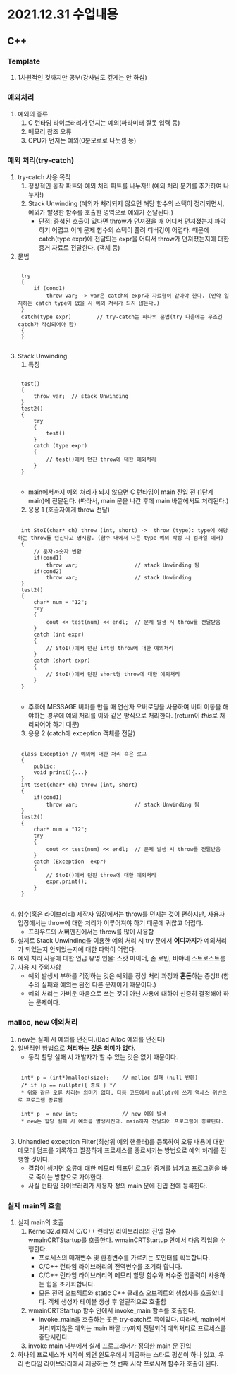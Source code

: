# 2021.12.31 수업내용
## C++
### Template
1. 1차원적인 것까지만 공부(강사님도 깊게는 안 하심)

### 예외처리
1. 예외의 종류
    1) C 런타임 라이브러리가 던지는 예외(파라미터 잘못 입력 등)
    2) 메모리 참조 오류
    3) CPU가 던지는 예외(0분모로로 나눗셈 등)

### 예외 처리(try-catch)
1. try-catch 사용 목적
    1) 정상적인 동작 파트와 예외 처리 파트를 나누자!! (예외 처리 분기를 추가하여 나누자!) 
    2) Stack Unwinding (예외가 처리되지 않으면 해당 함수의 스택이 정리되면서, 예외가 발생한 함수를 호출한 영역으로 예외가 전달된다.)
        * 단점: 중첩된 호출이 있다면 throw가 던져졌을 때 어디서 던져졌는지 파악하기 어렵고 이미 문제 함수의 스택이 풀려 디버깅이 어렵다. 때문에 catch(type expr)에 전달되는 expr을 어디서 throw가 던져졌는지에 대한 증거 자료로 전달한다. (객체 등)
2. 문법
    <pre><code>
    try             
    {
        if (cond1)
            throw var; -> var은 catch의 expr과 자료형이 같아야 한다. (만약 일치하는 catch type이 없을 시 예외 처리가 되지 않는다.)
    }
    catch(type expr)        // try-catch는 하나의 문법(try 다음에는 무조건 catch가 작성되어야 함)
    {
    }    
    </code></pre>
3. Stack Unwinding
    1) 특징
    <pre><code>
    test()
    {
        throw var;  // stack Unwinding
    }
    test2()
    {
        try
        {
            test()
        }
        catch (type expr)
        {
            // test()에서 던진 throw에 대한 예외처리
        }
    }
    </code></pre>
    * main에서까지 예외 처리가 되지 않으면 C 런타임이 main 진입 전 (1단계 main)에 전달된다. (따라서, main 문을 나간 후에 main 바깥에서도 처리된다.)
    2) 응용 1 (호출자에게 throw 전달)
    <pre><code>
    int StoI(char* ch) throw (int, short) ->  throw (type): type에 해당하는 throw를 던진다고 명시함. (함수 내에서 다른 type 예외 작성 시 컴파일 에러)
    {
        // 문자->숫자 변환
        if(cond1)
            throw var;                  // stack Unwinding 됨
        if(cond2)
            throw var;                  // stack Unwinding
    }
    test2()
    {
        char* num = "12";
        try
        {
            cout << test(num) << endl;  // 문제 발생 시 throw를 전달받음
        }
        catch (int expr)              
        {
            // StoI()에서 던진 int형 throw에 대한 예외처리
        }
        catch (short expr)               
        {
            // StoI()에서 던진 short형 throw에 대한 예외처리
        }
    }
    </code></pre>
    * 추후에 MESSAGE 버퍼를 만들 때 연산자 오버로딩을 사용하여 버퍼 이동을 해야하는 경우에 예외 처리를 이와 같은 방식으로 처리한다. (return이 *this*로 처리되어야 하기 때문)
    3) 응용 2 (catch에 exception 객체를 전달)
    <pre><code>
    class Exception // 예외에 대한 처리 혹은 로그
    {
        public:
        void print(){...}
    }
    int tset(char* ch) throw (int, short)
    {
        if(cond1)
            throw var;                  // stack Unwinding 됨
    }
    test2()
    {
        char* num = "12";
        try
        {
            cout << test(num) << endl;  // 문제 발생 시 throw를 전달받음
        }
        catch (Exception  expr)
        {
            // StoI()에서 던진 throw에 대한 예외처리
            expr.print();
        }
    }
    </code></pre>
4. 함수(혹은 라이브러리) 제작자 입장에서는 throw를 던지는 것이 편하지만, 사용자 입장에서는 throw에 대한 처리가 이루어져야 하기 때문에 귀찮고 어렵다.
    * 프라우드의 서버엔진에서는 throw를 많이 사용함
5. 실제로 Stack Unwinding을 이용한 예외 처리 시 try 문에서 **어디까지가** 예외처리가 되었는지 안되었는지에 대한 파악이 어렵다.
6. 예외 처리 사용에 대한 언급 유명 인물: 스캇 마이어, 존 로빈, 비야네 스트로스트롬
7. 사용 시 주의사항
    * 예외 발생시 부하를 걱정하는 것은 예외를 정상 처리 과정과 **혼돈**하는 증상!! (함수의 실패와 예외는 완전 다른 문제이기 때문이다.)
    * 예외 처리는 가벼운 마음으로 쓰는 것이 아닌 사용에 대하여 신중히 결정해야 하는 문제이다.

### malloc, new 예외처리
1. new는 실패 시 예외를 던진다.(Bad Alloc 예외를 던진다)
2. 일반적인 방법으로 **처리하는 것은 의미가 없다.**
    * 동적 할당 실패 시 개발자가 할 수 있는 것은 없기 때문이다.
    <pre><code>
    int* p = (int*)malloc(size);    // malloc 실패 (null 반환)
    /* if (p == nullptr){ 종료 } */
    * 위와 같은 오류 처리는 의미가 없다. 다음 코드에서 nullptr에 쓰기 액세스 위반으로 프로그램 종료됨
    
    int* p  = new int;              // new 예외 발생
    * new는 할당 실패 시 예외를 발생시킨다. main까지 전달되어 프로그램이 종료된다.
    </code></pre>
3. Unhandled exception Filter(최상위 예외 핸들러)를 등록하여 오류 내용에 대한 메모리 덤프를 기록하고 깔끔하게 프로세스를 종료시키는 방법으로 예외 처리를 진행할 것이다.
    * 결함이 생기면 오류에 대한 메모리 덤프던 로그던 증거를 남기고 프로그램을 바로 죽이는 방향으로 가야한다.
    * 사실 런타임 라이브러리가 사용자 정의 main 문에 진입 전에 등록한다.

### 실제 main의 호출
1. 실제 main의 호출 
    1) Kernel32.dll에서 C/C++ 런타임 라이브러리의 진입 함수 wmainCRTStartup를 호출한다. wmainCRTStartup 안에서 다음 작업을 수행한다.
        * 프로세스의 매개변수 및 환경변수를 가르키는 포인터를 획득합니다.
        * C/C++ 런타임 라이브러리의 전역변수를 초기화 합니다. 
        * C/C++ 런타임 라이브러리의 메모리 할당 함수와 저수준 입출력이 사용하는 힙을 초기화합니다.
        * 모든 전역 오브젝트와 static C++ 클래스 오브젝트의 생성자를 호출합니다. 객체 생성자 테이블 생성 후 일괄적으로 호출함
    2) wmainCRTStartup 함수 안에서 invoke_main 함수를 호출한다.
        * invoke_main을 호출하는 곳은 try-catch로 묶여있다. 따라서, main에서 처리되지않은 예외는 main 바깥 try까지 전달되어 예외처리로 프로세스를 중단시킨다.
    3) invoke main 내부에서 실제 프로그래머가 정의한 main 문 진입
2. 하나의 프로세스가 시작이 되면 윈도우에서 제공하는 스타트 펑션이 하나 있고, 우리 런타임 라이브러리에서 제공하는 첫 번째 시작 프로시져 함수가 호출이 된다.
